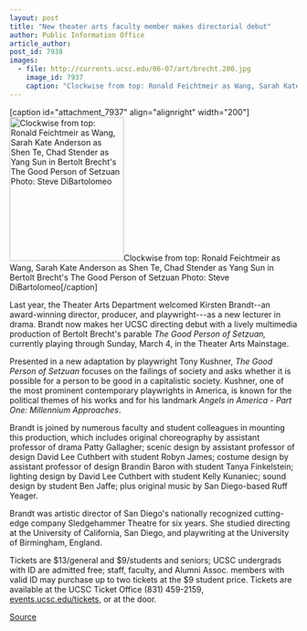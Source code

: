 ```yaml
---
layout: post
title: "New theater arts faculty member makes directorial debut"
author: Public Information Office
article_author: 
post_id: 7938
images:
  - file: http://currents.ucsc.edu/06-07/art/brecht.200.jpg
    image_id: 7937
    caption: "Clockwise from top: Ronald Feichtmeir as Wang, Sarah Kate Anderson as Shen Te, Chad Stender as Yang Sun in Bertolt Brecht's The Good Person of Setzuan Photo: Steve DiBartolomeo"
---
```


[caption id="attachment_7937" align="alignright" width="200"]<a href="http://dev-ucsc-news.pantheonsite.io/wp-content/uploads/2007/02/brecht.200.jpg"><img class="size-full wp-image-7937" src="http://dev-ucsc-news.pantheonsite.io/wp-content/uploads/2007/02/brecht.200.jpg" alt="Clockwise from top: Ronald Feichtmeir as Wang, Sarah Kate Anderson as Shen Te, Chad Stender as Yang Sun in Bertolt Brecht's The Good Person of Setzuan Photo: Steve DiBartolomeo" width="200" height="252" /></a>Clockwise from top: Ronald Feichtmeir as Wang, Sarah Kate Anderson as Shen Te, Chad Stender as Yang Sun in Bertolt Brecht's The Good Person of Setzuan Photo: Steve DiBartolomeo[/caption]
<a name="content" id="content"></a>
<p>
  Last year, the Theater Arts Department welcomed Kirsten Brandt--an award-winning director, producer, and playwright---as a new lecturer in drama. Brandt now makes her UCSC directing debut with a lively multimedia production of Bertolt Brecht's parable <i>The Good Person of Setzuan,</i> currently playing through Sunday, March 4, in the Theater Arts Mainstage.
</p>
<p>
  Presented in a new adaptation by playwright Tony Kushner, <i>The Good Person of Setzuan</i> focuses on the failings of society and asks whether it is possible for a person to be good in a capitalistic society. Kushner, one of the most prominent contemporary playwrights in America, is known for the political themes of his works and for his landmark <i>Angels in America - Part One: Millennium Approaches</i>.
</p>
<p>
  Brandt is joined by numerous faculty and student colleagues in mounting this production, which includes original choreography by assistant professor of drama Patty Gallagher; scenic design by assistant professor of design David Lee Cuthbert with student Robyn James; costume design by assistant professor of design Brandin Baron with student Tanya Finkelstein; lighting design by David Lee Cuthbert with student Kelly Kunaniec; sound design by student Ben Jaffe; plus original music by San Diego-based Ruff Yeager.
</p>
<p>
  Brandt was artistic director of San Diego's nationally recognized cutting-edge company Sledgehammer Theatre for six years. She studied directing at the University of California, San Diego, and playwriting at the University of Birmingham, England.
</p>
<p>
  Tickets are $13/general and $9/students and seniors; UCSC undergrads with ID are admitted free; staff, faculty, and Alumni Assoc. members with valid ID may purchase up to two tickets at the $9 student price. Tickets are available at the UCSC Ticket Office (831) 459-2159, <a href="http://events.ucsc.edu/tickets">events.ucsc.edu/tickets</a>, or at the door.
</p>
<p><a href="http://www1.ucsc.edu/currents/06-07/02-26/brief-brandt.asp" title="Permalink to brief-brandt">Source</a></p>
